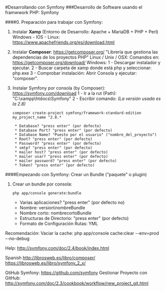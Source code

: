 #Desarrollando con Symfony
###Desarrollo de Software usando el framwwork PHP: Symfony

####0. Preparación para trabajar con Symfony:

1. Instalar **Xamp** (Entorno de Desarrollo: Apache + MariaDB + PHP + Perl)
	Windows - IOS - Linux: https://www.apachefriends.org/es/download.html

2. Instalar **Composer**: https://getcomposer.org/
"Librería que gestiona las dependencias de los proyectos PHP"
Linux / Unix / OSX: Comandos en: https://getcomposer.org/download/
Windows:
	1 - Descargar instalador y ejecutar.
	2 - Buscar carpeta de xamp donde está php y seleccionar: php.exe
	3 - Comprobar instalación: Abrir Consola y ejecutar: "composer".

3. Instalar Symfony por consola (by Composer): https://symfony.com/download
	1 - Ir a la rut (Path): "C:\xampp\htdocs\Symfony"
	2 - Escribir comando: _(La versión usada es la 2.8)_
	~~~
	composer create-project symfony/framework-standard-edition my_project_name "2.8.*
	~~~
		* Database? "press enter" (por defecto)
		* Database Port? "press enter" (por defecto)
		* Database Name? "Puesto por el usuario" ("nombre_del_proyecto")
		* Root? "press enter" (por defecto)
		* Password? "press enter" (por defecto)
		* smtp? "press enter" (por defecto)
		* mailer host? "press enter" (por defecto)
		* mailer usar? "press enter" (por defecto)
		* mailer password? "press enter" (por defecto)
		* Token? "press enter" (por defecto)

####Empezando con Symfony: Crear un Bundle ("paquete" o plugin)
1. Crear un bundle por consola:
	~~~
	php app/console generate:bundle
	~~~
	* Varias aplicaciones? "press enter" (por defecto no)
	* Nombre: version\nombreBundle
	* Nombre corto: nombrecortoBundle
	* Estructuras de Directorio: "press enter" (por defecto)
	* Formato de Configuración Rutas: YML

Recomendación: Vaciar la cache: php app/console cache:clear --env=prod --no-debug


Help:
http://symfony.com/doc/2.4/book/index.html

Spanish
http://librosweb.es/libro/composer/
https://librosweb.es/libro/symfony_2_x/

GtiHub Symfony:
https://github.com/symfony
Gestionar Proyecto con GitHub: http://symfony.com/doc/2.3/cookbook/workflow/new_project_git.html
